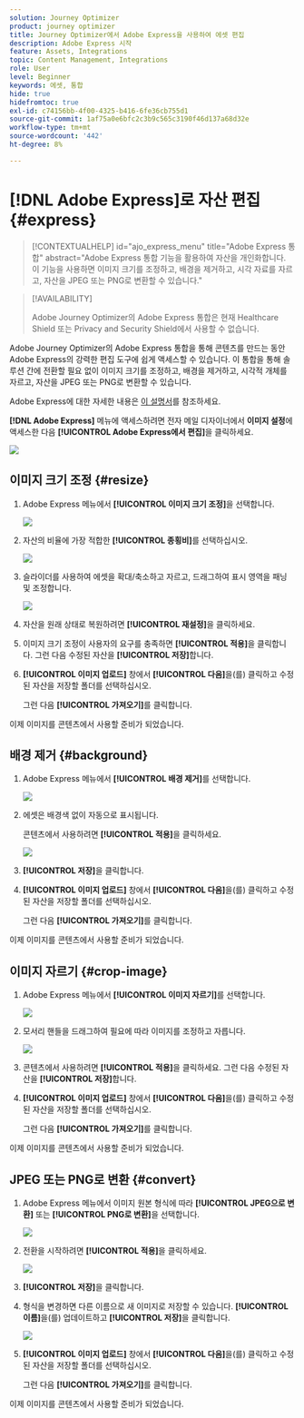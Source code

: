 ```yaml
---
solution: Journey Optimizer
product: journey optimizer
title: Journey Optimizer에서 Adobe Express을 사용하여 에셋 편집
description: Adobe Express 시작
feature: Assets, Integrations
topic: Content Management, Integrations
role: User
level: Beginner
keywords: 에셋, 통합
hide: true
hidefromtoc: true
exl-id: c74156bb-4f00-4325-b416-6fe36cb755d1
source-git-commit: 1af75a0e6bfc2c3b9c565c3190f46d137a68d32e
workflow-type: tm+mt
source-wordcount: '442'
ht-degree: 8%

---
```


# [!DNL Adobe Express]로 자산 편집{#express}

>[!CONTEXTUALHELP]
>id="ajo_express_menu"
>title="Adobe Express 통합"
>abstract="Adobe Express 통합 기능을 활용하여 자산을 개인화합니다. 이 기능을 사용하면 이미지 크기를 조정하고, 배경을 제거하고, 시각 자료를 자르고, 자산을 JPEG 또는 PNG로 변환할 수 있습니다."

>[!AVAILABILITY]
>
>Adobe Journey Optimizer의 Adobe Express 통합은 현재 Healthcare Shield 또는 Privacy and Security Shield에서 사용할 수 없습니다.

Adobe Journey Optimizer의 Adobe Express 통합을 통해 콘텐츠를 만드는 동안 Adobe Express의 강력한 편집 도구에 쉽게 액세스할 수 있습니다. 이 통합을 통해 솔루션 간에 전환할 필요 없이 이미지 크기를 조정하고, 배경을 제거하고, 시각적 개체를 자르고, 자산을 JPEG 또는 PNG로 변환할 수 있습니다.

Adobe Express에 대한 자세한 내용은 [이 설명서](https://helpx.adobe.com/kr/express/user-guide.html)를 참조하세요.

**[!DNL Adobe Express]** 메뉴에 액세스하려면 전자 메일 디자이너에서 **이미지 설정**&#x200B;에 액세스한 다음 **[!UICONTROL Adobe Express에서 편집]**&#x200B;을 클릭하세요.

![](assets/express_1.png)

## 이미지 크기 조정 {#resize}

1. Adobe Express 메뉴에서 **[!UICONTROL 이미지 크기 조정]**&#x200B;을 선택합니다.

   ![](assets/express-resize-1.png)

1. 자산의 비율에 가장 적합한 **[!UICONTROL 종횡비]**&#x200B;를 선택하십시오.

   ![](assets/express-resize-2.png)

1. 슬라이더를 사용하여 에셋을 확대/축소하고 자르고, 드래그하여 표시 영역을 패닝 및 조정합니다.

   ![](assets/express-resize-3.png)

1. 자산을 원래 상태로 복원하려면 **[!UICONTROL 재설정]**&#x200B;을 클릭하세요.

1. 이미지 크기 조정이 사용자의 요구를 충족하면 **[!UICONTROL 적용]**&#x200B;을 클릭합니다. 그런 다음 수정된 자산을 **[!UICONTROL 저장]**&#x200B;합니다.

1. **[!UICONTROL 이미지 업로드]** 창에서 **[!UICONTROL 다음]**&#x200B;을(를) 클릭하고 수정된 자산을 저장할 폴더를 선택하십시오.

   그런 다음 **[!UICONTROL 가져오기]**&#x200B;를 클릭합니다.

이제 이미지를 콘텐츠에서 사용할 준비가 되었습니다.

## 배경 제거 {#background}

1. Adobe Express 메뉴에서 **[!UICONTROL 배경 제거]**&#x200B;를 선택합니다.

   ![](assets/express-background-1.png)

1. 에셋은 배경색 없이 자동으로 표시됩니다.

   콘텐츠에서 사용하려면 **[!UICONTROL 적용]**&#x200B;을 클릭하세요.

   ![](assets/express-background-2.png)

1. **[!UICONTROL 저장]**&#x200B;을 클릭합니다.

1. **[!UICONTROL 이미지 업로드]** 창에서 **[!UICONTROL 다음]**&#x200B;을(를) 클릭하고 수정된 자산을 저장할 폴더를 선택하십시오.

   그런 다음 **[!UICONTROL 가져오기]**&#x200B;를 클릭합니다.

이제 이미지를 콘텐츠에서 사용할 준비가 되었습니다.

## 이미지 자르기 {#crop-image}

1. Adobe Express 메뉴에서 **[!UICONTROL 이미지 자르기]**&#x200B;를 선택합니다.

   ![](assets/express-crop-1.png)

1. 모서리 핸들을 드래그하여 필요에 따라 이미지를 조정하고 자릅니다.

   ![](assets/express-crop-2.png)

1. 콘텐츠에서 사용하려면 **[!UICONTROL 적용]**&#x200B;을 클릭하세요. 그런 다음 수정된 자산을 **[!UICONTROL 저장]**&#x200B;합니다.

1. **[!UICONTROL 이미지 업로드]** 창에서 **[!UICONTROL 다음]**&#x200B;을(를) 클릭하고 수정된 자산을 저장할 폴더를 선택하십시오.

   그런 다음 **[!UICONTROL 가져오기]**&#x200B;를 클릭합니다.

이제 이미지를 콘텐츠에서 사용할 준비가 되었습니다.

## JPEG 또는 PNG로 변환 {#convert}

1. Adobe Express 메뉴에서 이미지 원본 형식에 따라 **[!UICONTROL JPEG으로 변환]** 또는 **[!UICONTROL PNG로 변환]**&#x200B;을 선택합니다.

   ![](assets/express-convert-1.png)

1. 전환을 시작하려면 **[!UICONTROL 적용]**&#x200B;을 클릭하세요.

   ![](assets/express-convert-2.png)

1. **[!UICONTROL 저장]**&#x200B;을 클릭합니다.

1. 형식을 변경하면 다른 이름으로 새 이미지로 저장할 수 있습니다. **[!UICONTROL 이름]**&#x200B;을(를) 업데이트하고 **[!UICONTROL 저장]**&#x200B;을 클릭합니다.

   ![](assets/express-convert-3.png)

1. **[!UICONTROL 이미지 업로드]** 창에서 **[!UICONTROL 다음]**&#x200B;을(를) 클릭하고 수정된 자산을 저장할 폴더를 선택하십시오.

   그런 다음 **[!UICONTROL 가져오기]**&#x200B;를 클릭합니다.

이제 이미지를 콘텐츠에서 사용할 준비가 되었습니다.
